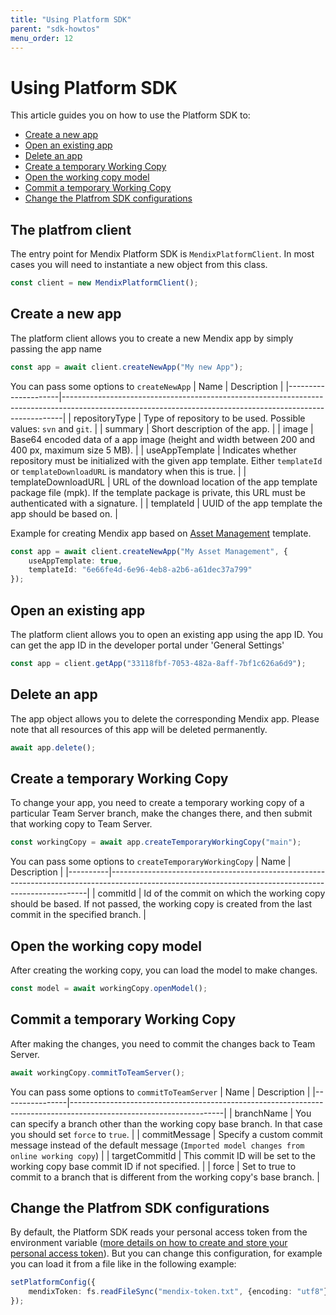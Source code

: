 ```yaml
---
title: "Using Platform SDK"
parent: "sdk-howtos"
menu_order: 12
---
```


# Using Platform SDK
This article guides you on how to use the Platform SDK to:
* [Create a new app](#create-a-new-app)
* [Open an existing app](#open-an-existing-app)
* [Delete an app](#delete-an-app)
* [Create a temporary Working Copy](#create-a-temporary-working-copy)
* [Open the working copy model](#open-the-working-copy-model)
* [Commit a temporary Working Copy](#commit-a-temporary-working-copy)
* [Change the Platfrom SDK configurations](#change-the-platfrom-sdk-configurations)

## The platfrom client
The entry point for Mendix Platform SDK is `MendixPlatformClient`. In most cases you will need to instantiate a new object from this class.
```ts
const client = new MendixPlatformClient();
```

## Create a new app
The platform client allows you to create a new Mendix app by simply passing the app name
```ts
const app = await client.createNewApp("My new App");
```
You can pass some options to `createNewApp`
| Name                | Description                                                                                                                                                |
|---------------------|------------------------------------------------------------------------------------------------------------------------------------------------------------|
| repositoryType      | Type of repository to be used. Possible values: `svn` and `git`.                                                                                           |
| summary             | Short description of the app.                                                                                                                              |
| image               | Base64 encoded data of a app image (height and width between 200 and 400 px, maximum size 5 MB).                                                           |
| useAppTemplate      | Indicates whether repository must be initialized with the given app template. Either `templateId` or `templateDownloadURL` is mandatory when this is true. |
| templateDownloadURL | URL of the download location of the app template package file (mpk). If the template package is private, this URL must be authenticated with a signature.  |
| templateId          | UUID of the app template the app should be based on.                                                                                                       |

Example for creating Mendix app based on [Asset Management](https://marketplace.mendix.com/link/component/107652) template.
```ts
const app = await client.createNewApp("My Asset Management", {
    useAppTemplate: true,
    templateId: "6e66fe4d-6e96-4eb8-a2b6-a61dec37a799"
});
```

## Open an existing app
The platform client allows you to open an existing app using the app ID. You can get the app ID in the developer portal under 'General Settings'
```ts
const app = client.getApp("33118fbf-7053-482a-8aff-7bf1c626a6d9");
```

## Delete an app
The app object allows you to delete the corresponding Mendix app. Please note that all resources of this app will be deleted permanently.
```ts
await app.delete();
```

## Create a temporary Working Copy
To change your app, you need to create a temporary working copy of a particular Team Server branch, make the changes there, and then submit that working copy to Team Server.
```ts
const workingCopy = await app.createTemporaryWorkingCopy("main");
```
You can pass some options to `createTemporaryWorkingCopy`
| Name     | Description                                                                                                                                          |
|----------|------------------------------------------------------------------------------------------------------------------------------------------------------|
| commitId | Id of the commit on which the working copy should be based. If not passed, the working copy is created from the last commit in the specified branch. |

## Open the working copy model
After creating the working copy, you can load the model to make changes.
```ts
const model = await workingCopy.openModel();
```

## Commit a temporary Working Copy
After making the changes, you need to commit the changes back to Team Server.
```ts
await workingCopy.commitToTeamServer();
```
You can pass some options to `commitToTeamServer`
| Name           | Description                                                                                                        |
|----------------|--------------------------------------------------------------------------------------------------------------------|
| branchName     | You can specify a branch other than the working copy base branch. In that case you should set `force` to `true`.   |
| commitMessage  | Specify a custom commit message instead of the default message (`Imported model changes from online working copy`) |
| targetCommitId | This commit ID will be set to the working copy base commit ID if not specified.                                    |
| force          | Set to true to commit to a branch that is different from the working copy's base branch.                           |

## Change the Platfrom SDK configurations
By default, the Platform SDK reads your personal access token from the environment variable ([more details on how to create and store your personal access token](setup-your-pat)). But you can change this configuration, for example you can load it from a file like in the following example:
```ts
setPlatformConfig({
    mendixToken: fs.readFileSync("mendix-token.txt", {encoding: "utf8"})
});
```
